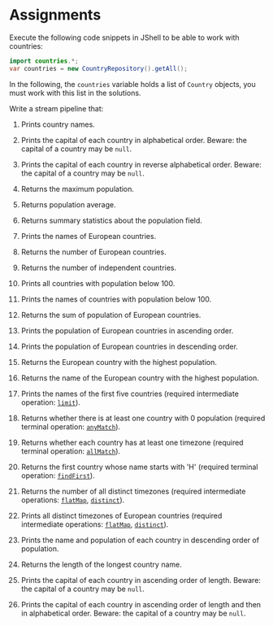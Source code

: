 Assignments
===========

Execute the following code snippets in JShell to be able to work with countries:
```java
import countries.*;
var countries = new CountryRepository().getAll();
```
In the following, the `countries` variable holds a list of `Country` objects, you must work with this list in the solutions.

Write a stream pipeline that:

1. Prints country names.

1. Prints the capital of each country in alphabetical order. Beware: the capital of a country may be `null`.

1. Prints the capital of each country in reverse alphabetical order. Beware: the capital of a country may be `null`.

1. Returns the maximum population.

1. Returns population average.

1. Returns summary statistics about the population field.

1. Prints the names of European countries.

1. Returns the number of European countries.

1. Returns the number of independent countries.

1. Prints all countries with population below 100.

1. Prints the names of countries with population below 100.

1. Returns the sum of population of European countries.

1. Prints the population of European countries in ascending order.

1. Prints the population of European countries in descending order.

1. Returns the European country with the highest population.

1. Returns the name of the European country with the highest population.

1. Prints the names of the first five countries (required intermediate operation: [`limit`](https://docs.oracle.com/en/java/javase/17/docs/api/java.base/java/util/stream/Stream.html#limit(long))).

1. Returns whether there is at least one country with 0 population (required terminal operation: [`anyMatch`](https://docs.oracle.com/en/java/javase/17/docs/api/java.base/java/util/stream/Stream.html#anyMatch(java.util.function.Predicate))).

1. Returns whether each country has at least one timezone (required terminal operation: [`allMatch`](https://docs.oracle.com/en/java/javase/17/docs/api/java.base/java/util/stream/Stream.html#allMatch(java.util.function.Predicate))).

1. Returns the first country whose name starts with 'H' (required terminal operation: [`findFirst`](https://docs.oracle.com/en/java/javase/17/docs/api/java.base/java/util/stream/Stream.html#findFirst())).

1. Returns the number of all distinct timezones (required intermediate operations: [`flatMap`](https://docs.oracle.com/en/java/javase/17/docs/api/java.base/java/util/stream/Stream.html#flatMap(java.util.function.Function)), [`distinct`](https://docs.oracle.com/en/java/javase/17/docs/api/java.base/java/util/stream/Stream.html#distinct())).

1. Prints all distinct timezones of European countries (required intermediate operations: [`flatMap`](https://docs.oracle.com/en/java/javase/17/docs/api/java.base/java/util/stream/Stream.html#flatMap(java.util.function.Function)), [`distinct`](https://docs.oracle.com/en/java/javase/17/docs/api/java.base/java/util/stream/Stream.html#distinct())).

1. Prints the name and population of each country in descending order of population.

1. Returns the length of the longest country name.

1. Prints the capital of each country in ascending order of length. Beware: the capital of a country may be `null`.

1. Prints the capital of each country in ascending order of length and then in alphabetical order. Beware: the capital of a country may be `null`.
